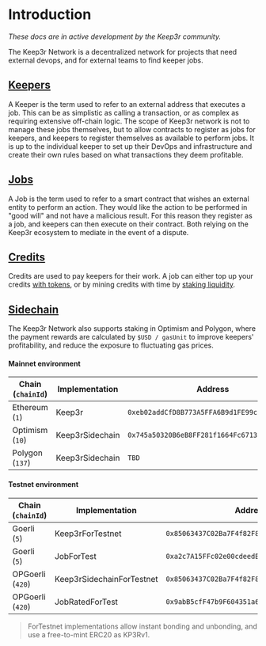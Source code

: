 # Introduction

_These docs are in active development by the Keep3r community._

The Keep3r Network is a decentralized network for projects that need external devops, and for external teams to find keeper jobs.

## [Keepers](core/keepers.md)

A Keeper is the term used to refer to an external address that executes a job. This can be as simplistic as calling a transaction, or as complex as requiring extensive off-chain logic. The scope of Keep3r network is not to manage these jobs themselves, but to allow contracts to register as jobs for keepers, and keepers to register themselves as available to perform jobs. It is up to the individual keeper to set up their DevOps and infrastructure and create their own rules based on what transactions they deem profitable.

## [Jobs](core/jobs.md)

A Job is the term used to refer to a smart contract that wishes an external entity to perform an action. They would like the action to be performed in "good will" and not have a malicious result. For this reason they register as a job, and keepers can then execute on their contract. Both relying on the Keep3r ecosystem to mediate in the event of a dispute.

## [Credits](tokenomics/job-payment-mechanisms/)

Credits are used to pay keepers for their work. A job can either top up your credits [with tokens](tokenomics/job-payment-mechanisms/token-payments.md), or by mining credits with time by [staking liquidity](tokenomics/job-payment-mechanisms/credit-mining.md).

## [Sidechain](sidechain/)

The Keep3r Network also supports staking in Optimism and Polygon, where the payment rewards are calculated by `$USD / gasUnit` to improve keepers' profitability, and reduce the exposure to fluctuating gas prices.

#### Mainnet environment
| Chain (`chainId`) | Implementation | Address |
| -------- | -------- | -------- |
| Ethereum (`1`)    | Keep3r     | `0xeb02addCfD8B773A5FFA6B9d1FE99c566f8c44CC`     |
| Optimism (`10`)    | Keep3rSidechain     | `0x745a50320B6eB8FF281f1664Fc6713991661B129`     |
| Polygon (`137`)    | Keep3rSidechain     | `TBD`     |

#### Testnet environment
| Chain (`chainId`) | Implementation | Address |
| -------- | -------- | -------- |
| Goerli (`5`)    | Keep3rForTestnet     | `0x85063437C02Ba7F4f82F898859e4992380DEd3bb`     |
| Goerli (`5`)    | JobForTest     | `0xa2c7A15FFc02e00cdeedBba56c41dAaed84f8734`     |
| OPGoerli (`420`)    | Keep3rSidechainForTestnet     | `0x85063437C02Ba7F4f82F898859e4992380DEd3bb`     |
| OPGoerli (`420`)    | JobRatedForTest     | `0x9abB5cfF47b9F604351a6f0730d9fe39Fb620B2b`     |

> ForTestnet implementations allow instant bonding and unbonding, and use a free-to-mint ERC20 as KP3Rv1.
